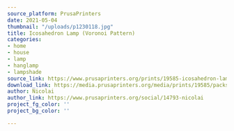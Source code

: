 ```yaml
---
source_platform: PrusaPrinters
date: 2021-05-04
thumbnail: "/uploads/p1230118.jpg"
title: Icosahedron Lamp (Voronoi Pattern)
categories:
- home
- house
- lamp
- hanglamp
- lampshade
source_link: https://www.prusaprinters.org/prints/19585-icosahedron-lamp-voronoi-pattern
download_link: https://media.prusaprinters.org/media/prints/19585/packs/35958_8fac4b03-a4bd-437c-ad44-f8546d26014e/icosahedron-lamp-voronoi-pattern-model_files.zip#_ga=2.56385963.1048019618.1620083506-1521836024.1614377370
author: Nicolai
author_link: https://www.prusaprinters.org/social/14793-nicolai
project_fg_color: ''
project_bg_color: ''

---
```

